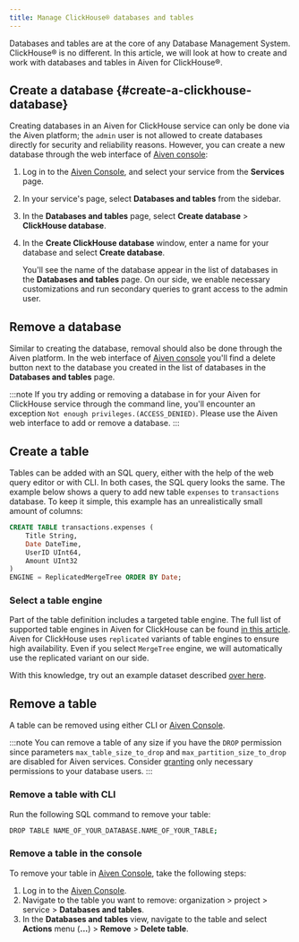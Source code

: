 ```yaml
---
title: Manage ClickHouse® databases and tables
---
```


Databases and tables are at the core of any Database Management System.
ClickHouse® is no different. In this article, we will look at how to
create and work with databases and tables in Aiven for ClickHouse®.

## Create a database {#create-a-clickhouse-database}

Creating databases in an Aiven for ClickHouse service can only be done
via the Aiven platform; the `admin` user is not allowed to create
databases directly for security and reliability reasons. However, you
can create a new database through the web interface of [Aiven
console](https://console.aiven.io/):

1.  Log in to the [Aiven Console](https://console.aiven.io/), and select
    your service from the **Services** page.

2.  In your service's page, select **Databases and tables** from the
    sidebar.

3.  In the **Databases and tables** page, select **Create database** \>
    **ClickHouse database**.

4.  In the **Create ClickHouse database** window, enter a name for your
    database and select **Create database**.

    You\'ll see the name of the database appear in the list of databases
    in the **Databases and tables** page. On our side, we enable
    necessary customizations and run secondary queries to grant access
    to the admin user.

## Remove a database

Similar to creating the database, removal should also be done through
the Aiven platform. In the web interface of [Aiven
console](https://console.aiven.io/) you\'ll find a delete button next to
the database you created in the list of databases in the **Databases and
tables** page.

:::note
If you try adding or removing a database in for your Aiven for
ClickHouse service through the command line, you\'ll encounter an
exception `Not enough privileges.(ACCESS_DENIED)`. Please use the Aiven
web interface to add or remove a database.
:::

## Create a table

Tables can be added with an SQL query, either with the help of the web
query editor or with CLI. In both cases, the SQL query looks the same.
The example below shows a query to add new table `expenses` to
`transactions` database. To keep it simple, this example has an
unrealistically small amount of columns:

``` sql
CREATE TABLE transactions.expenses (
    Title String,
    Date DateTime,
    UserID UInt64,
    Amount UInt32
)
ENGINE = ReplicatedMergeTree ORDER BY Date;
```

### Select a table engine

Part of the table definition includes a targeted table engine. The full
list of supported table engines in Aiven for ClickHouse can be found
[in this article](/docs/products/clickhouse/reference/supported-table-engines). Aiven for ClickHouse uses `replicated` variants of table
engines to ensure high availability. Even if you select `MergeTree`
engine, we will automatically use the replicated variant on our side.

With this knowledge, try out an example dataset described
[over here](/docs/products/clickhouse/howto/load-dataset).

## Remove a table

A table can be removed using either CLI or [Aiven
Console](https://console.aiven.io/).

:::note
You can remove a table of any size if you have the `DROP` permission
since parameters `max_table_size_to_drop` and
`max_partition_size_to_drop` are disabled for Aiven services. Consider
[granting](/docs/products/clickhouse/howto/manage-users-roles) only necessary permissions to your database users.
:::

### Remove a table with CLI

Run the following SQL command to remove your table:

``` bash
DROP TABLE NAME_OF_YOUR_DATABASE.NAME_OF_YOUR_TABLE;
```

### Remove a table in the console

To remove your table in [Aiven Console](https://console.aiven.io/), take
the following steps:

1.  Log in to the [Aiven Console](https://console.aiven.io/).
2.  Navigate to the table you want to remove: organization \> project \>
    service \> **Databases and tables**.
3.  In the **Databases and tables** view, navigate to the table and
    select **Actions** menu (**\...**) \> **Remove** \> **Delete
    table**.
